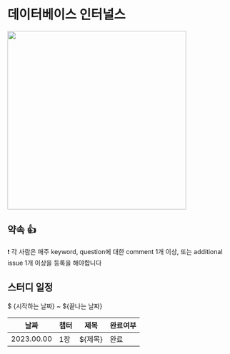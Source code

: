 # 데이터베이스 인터널스

<img src="https://github.com/wooyounggggg/database-internals/assets/19742896/12aa115f-3886-44f9-a8e2-bc56c576360a" width="400"/>

## 약속 👍
❗ 각 사람은 매주 keyword, question에 대한 comment 1개 이상, 또는 additional issue 1개 이상을 등록을 해야합니다

## 스터디 일정
$ {시작하는 날짜} ~ ${끝나는 날짜}

|날짜|챕터|제목|완료여부|
|------|---|---|---|
|2023.00.00|1장|${제목}|완료|
